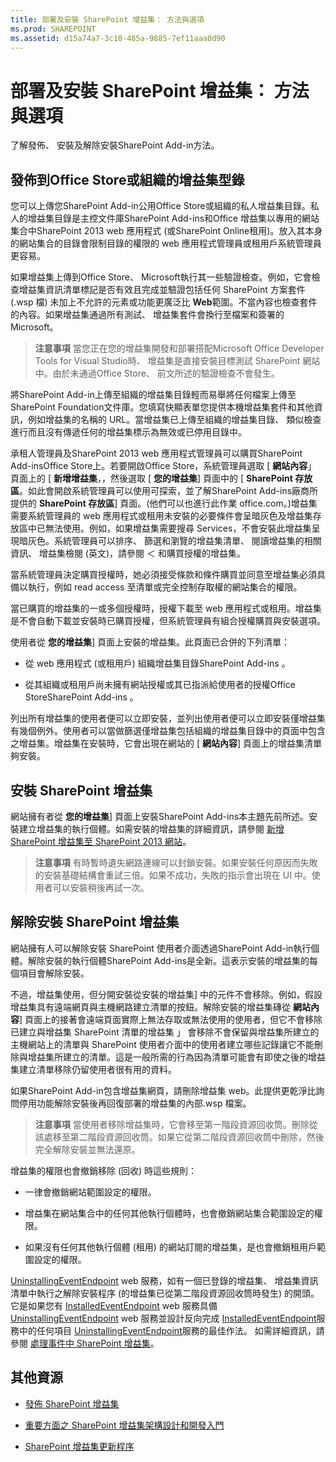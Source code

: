 ```yaml
---
title: 部署及安裝 SharePoint 增益集： 方法與選項
ms.prod: SHAREPOINT
ms.assetid: d15a74a7-3c10-485a-9885-7ef11aaa0d90
---
```



# 部署及安裝 SharePoint 增益集： 方法與選項
了解發佈、 安裝及解除安裝SharePoint Add-in方法。
## 發佈到Office Store或組織的增益集型錄
<a name="MarketOrCatalog"> </a>

您可以上傳您SharePoint Add-in公用Office Store或組織的私人增益集目錄。私人的增益集目錄是主控文件庫SharePoint Add-ins和Office 增益集以專用的網站集合中SharePoint 2013 web 應用程式 (或SharePoint Online租用)。放入其本身的網站集合的目錄會限制目錄的權限的 web 應用程式管理員或租用戶系統管理員更容易。
  
    
    
如果增益集上傳到Office Store、 Microsoft執行其一些驗證檢查。例如，它會檢查增益集資訊清單標記是否有效且完成並驗證包括任何 SharePoint 方案套件 (.wsp 檔) 未加上不允許的元素或功能更廣泛比 **Web**範圍。不當內容也檢查套件的內容。如果增益集通過所有測試、 增益集套件會換行至檔案和簽署的Microsoft。
  
    
    

> **注意事項**
> 當您正在您的增益集開發和部署搭配Microsoft Office Developer Tools for Visual Studio時、 增益集是直接安裝目標測試 SharePoint 網站中。由於未通過Office Store、 前文所述的驗證檢查不會發生。
  
    
    

將SharePoint Add-in上傳至組織的增益集目錄輕而易舉將任何檔案上傳至SharePoint Foundation文件庫。您填寫快顯表單您提供本機增益集套件和其他資訊，例如增益集的名稱的 URL。當增益集已上傳至組織的增益集目錄、 類似檢查進行而且沒有傳遞任何的增益集標示為無效或已停用目錄中。
  
    
    
承租人管理員及SharePoint 2013 web 應用程式管理員可以購買SharePoint Add-insOffice Store上。若要開啟Office Store，系統管理員選取 [ **網站內容**」 頁面上的 [ **新增增益集**，，然後選取 [ **您的增益集**] 頁面中的 [ **SharePoint 存放區**。如此會開啟系統管理員可以使用可探索，並了解SharePoint Add-ins廠商所提供的 **SharePoint 存放區**] 頁面。(他們可以也進行此作業 office.com。)增益集需要系統管理員的 web 應用程式或租用未安裝的必要條件會呈暗灰色及增益集存放區中已無法使用。例如，如果增益集需要搜尋 Services，不會安裝此增益集呈現暗灰色。系統管理員可以排序、 篩選和瀏覽的增益集清單、 閱讀增益集的相關資訊、 增益集檢閱 (英文)，請參閱 ＜ 和購買授權的增益集。
  
    
    
當系統管理員決定購買授權時，她必須接受條款和條件購買並同意至增益集必須具備以執行，例如 read access 至清單或完全控制存取權的網站集合的權限。
  
    
    
當已購買的增益集的一或多個授權時，授權下載至 web 應用程式或租用。增益集是不會自動下載並安裝時已購買授權，但系統管理員有組合授權購買與安裝選項。
  
    
    
使用者從 **您的增益集**] 頁面上安裝的增益集。此頁面已合併的下列清單：
  
    
    

- 從 web 應用程式 (或租用戶) 組織增益集目錄SharePoint Add-ins 。
    
  
- 從其組織或租用戶尚未擁有網站授權或其已指派給使用者的授權Office StoreSharePoint Add-ins 。
    
  
列出所有增益集的使用者便可以立即安裝，並列出使用者便可以立即安裝僅增益集有幾個例外。使用者可以當做篩選僅增益集包括組織的增益集目錄中的頁面中包含之增益集。增益集在安裝時，它會出現在網站的 [ **網站內容**] 頁面上的增益集清單夠安裝。
  
    
    

## 安裝 SharePoint 增益集
<a name="Installing"> </a>

網站擁有者從 **您的增益集**] 頁面上安裝SharePoint Add-ins本主題先前所述。安裝建立增益集的執行個體。如需安裝的增益集的詳細資訊，請參閱 [新增 SharePoint 增益集至 SharePoint 2013 網站](https://technet.microsoft.com/en-us/library/fp161231.aspx)。
  
    
    

> **注意事項**
> 有時暫時遺失網路連線可以封鎖安裝。如果安裝任何原因而失敗的安裝基礎結構會重試三倍。如果不成功，失敗的指示會出現在 UI 中。使用者可以安裝稍後再試一次。
  
    
    


## 解除安裝 SharePoint 增益集
<a name="Uninstalling"> </a>

網站擁有人可以解除安裝 SharePoint 使用者介面透過SharePoint Add-in執行個體。解除安裝的執行個體SharePoint Add-ins是全新。這表示安裝的增益集的每個項目會解除安裝。
  
    
    
不過，增益集使用，但分開安裝從安裝的增益集] 中的元件不會移除。例如，假設增益集具有遠端網頁與主機網路建立清單的按鈕。解除安裝的增益集磚從 **網站內容**] 頁面上的接著會遠端頁面實際上無法存取或無法使用的使用者，但它不會移除已建立與增益集 SharePoint 清單的增益集 」 會移除不會保留與增益集所建立的主機網站上的清單與 SharePoint 使用者介面中的使用者建立哪些記錄讓它不能刪除與增益集所建立的清單。這是一般所需的行為因為清單可能會有即使之後的增益集建立清單移除仍留使用者很有用的資料。
  
    
    
如果SharePoint Add-in包含增益集網頁，請刪除增益集 web。此提供更乾淨比詢問停用功能解除安裝後再回復部署的增益集的內部.wsp 檔案。
  
    
    

> **注意事項**
> 當使用者移除增益集時，它會移至第一階段資源回收筒。刪除從該處移至第二階段資源回收筒。如果它從第二階段資源回收筒中刪除，然後完全解除安裝並無法還原。
  
    
    

增益集的權限也會撤銷移除 (回收) 時這些規則：
  
    
    

- 一律會撤銷網站範圍設定的權限。
    
  
- 增益集在網站集合中的任何其他執行個體時，也會撤銷網站集合範圍設定的權限。
    
  
- 如果沒有任何其他執行個體 (租用) 的網站訂閱的增益集，是也會撤銷租用戶範圍設定的權限。
    
  
 [UninstallingEventEndpoint](http://msdn.microsoft.com/library/4194e44b-f2af-1db4-aad5-9b7b511b4348%28Office.15%29.aspx) web 服務，如有一個已登錄的增益集、 增益集資訊清單中執行之解除安裝程序 (的增益集已從第二階段資源回收筒時發生) 的開頭。它是如果您有 [InstalledEventEndpoint](http://msdn.microsoft.com/library/af9f83d8-8325-3ede-d7b0-bb82c0445eb9%28Office.15%29.aspx) web 服務具備 [UninstallingEventEndpoint](http://msdn.microsoft.com/library/4194e44b-f2af-1db4-aad5-9b7b511b4348%28Office.15%29.aspx) web 服務並設計反向完成 [InstalledEventEndpoint](http://msdn.microsoft.com/library/af9f83d8-8325-3ede-d7b0-bb82c0445eb9%28Office.15%29.aspx)服務中的任何項目 [UninstallingEventEndpoint](http://msdn.microsoft.com/library/4194e44b-f2af-1db4-aad5-9b7b511b4348%28Office.15%29.aspx)服務的最佳作法。 如需詳細資訊，請參閱 [處理事件中 SharePoint 增益集](handle-events-in-sharepoint-add-ins.md)。
  
    
    

## 其他資源
<a name="SP15deployinstallapps_addlresources"> </a>


-  [發佈 SharePoint 增益集](publish-sharepoint-add-ins.md)
    
  
-  [重要方面之 SharePoint 增益集架構設計和開發入門](important-aspects-of-the-sharepoint-add-in-architecture-and-development-landscap.md)
    
  
-  [SharePoint 增益集更新程序](sharepoint-add-ins-update-process.md)
    
  

